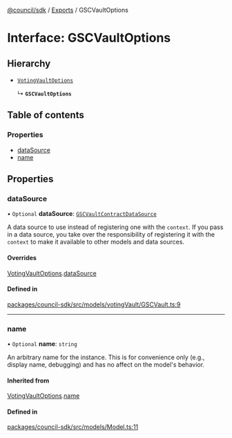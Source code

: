 [@council/sdk](../README.md) / [Exports](../modules.md) / GSCVaultOptions

# Interface: GSCVaultOptions

## Hierarchy

- [`VotingVaultOptions`](VotingVaultOptions.md)

  ↳ **`GSCVaultOptions`**

## Table of contents

### Properties

- [dataSource](GSCVaultOptions.md#datasource)
- [name](GSCVaultOptions.md#name)

## Properties

### dataSource

• `Optional` **dataSource**: [`GSCVaultContractDataSource`](../classes/GSCVaultContractDataSource.md)

A data source to use instead of registering one with the `context`. If you
pass in a data source, you take over the responsibility of registering it
with the `context` to make it available to other models and data sources.

#### Overrides

[VotingVaultOptions](VotingVaultOptions.md).[dataSource](VotingVaultOptions.md#datasource)

#### Defined in

[packages/council-sdk/src/models/votingVault/GSCVault.ts:9](https://github.com/element-fi/council-monorepo/blob/c29492c/packages/council-sdk/src/models/votingVault/GSCVault.ts#L9)

___

### name

• `Optional` **name**: `string`

An arbitrary name for the instance. This is for convenience only (e.g.,
display name, debugging) and has no affect on the model's behavior.

#### Inherited from

[VotingVaultOptions](VotingVaultOptions.md).[name](VotingVaultOptions.md#name)

#### Defined in

[packages/council-sdk/src/models/Model.ts:11](https://github.com/element-fi/council-monorepo/blob/c29492c/packages/council-sdk/src/models/Model.ts#L11)
